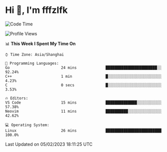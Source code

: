 # Hi 👋, I'm fffzlfk

<!--START_SECTION:waka-->
![Code Time](http://img.shields.io/badge/Code%20Time-40%20hrs%2014%20mins-blue)

![Profile Views](http://img.shields.io/badge/Profile%20Views-4-blue)

📊 **This Week I Spent My Time On** 

```text
⌚︎ Time Zone: Asia/Shanghai

💬 Programming Languages: 
Go                       24 mins             ███████████████████████░░   92.24% 
C++                      1 min               █░░░░░░░░░░░░░░░░░░░░░░░░   4.23% 
C                        0 secs              █░░░░░░░░░░░░░░░░░░░░░░░░   3.53%

🔥 Editors: 
VS Code                  15 mins             ██████████████░░░░░░░░░░░   57.38% 
Neovim                   11 mins             ██████████░░░░░░░░░░░░░░░   42.62%

💻 Operating System: 
Linux                    26 mins             █████████████████████████   100.0%

```


 Last Updated on 05/02/2023 18:11:25 UTC
<!--END_SECTION:waka-->
